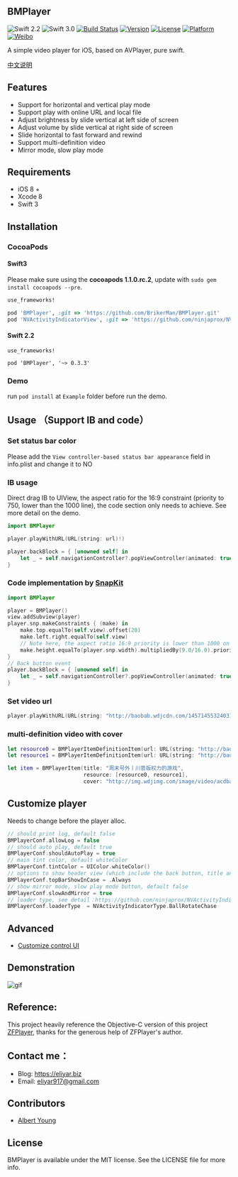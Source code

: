 ## BMPlayer

![Swift 2.2](https://img.shields.io/badge/Swift-2.2-orange.svg?style=flat)
![Swift 3.0](https://img.shields.io/badge/Swift-3.0-brightgreen.svg?style=flat)
[![Build Status](https://travis-ci.org/BrikerMan/BMPlayer.svg?branch=master)](https://travis-ci.org/BrikerMan/BMPlayer)
[![Version](https://img.shields.io/cocoapods/v/BMPlayer.svg?style=flat)](http://cocoapods.org/pods/BMPlayer)
[![License](https://img.shields.io/cocoapods/l/BMPlayer.svg?style=flat)](http://cocoapods.org/pods/BMPlayer)
[![Platform](https://img.shields.io/cocoapods/p/BMPlayer.svg?style=flat)](http://cocoapods.org/pods/BMPlayer)
[![Weibo](https://img.shields.io/badge/%E5%BE%AE%E5%8D%9A-%40%E8%89%BE%E5%8A%9B%E4%BA%9A%E5%B0%94-yellow.svg?style=flat)](http://weibo.com/536445669)

A simple video player for iOS, based on AVPlayer, pure swift.

[中文说明](https://github.com/BrikerMan/BMPlayer/blob/master/README.zh.md)

## Features
- Support for horizontal and vertical play mode
- Support play with online URL and local file
- Adjust brightness by slide vertical at left side of screen
- Adjust volume by slide vertical at right side of screen
- Slide horizontal to fast forward and rewind
- Support multi-definition video
- Mirror mode, slow play mode

## Requirements
- iOS 8 +
- Xcode 8 
- Swift 3

## Installation
### CocoaPods

#### Swift3
Please make sure using the **cocoapods 1.1.0.rc.2**, update with `sudo gem install cocoapods --pre`.

```ruby
use_frameworks!

pod 'BMPlayer', :git => 'https://github.com/BrikerMan/BMPlayer.git'
pod 'NVActivityIndicatorView', :git => 'https://github.com/ninjaprox/NVActivityIndicatorView.git', :branch => 'swift3'
```

#### Swift 2.2 
```
use_frameworks!

pod 'BMPlayer', '~> 0.3.3'
```

### Demo
run `pod install` at `Example` folder before run the demo.

## Usage （Support IB and code）

### Set status bar color

Please add the `View controller-based status bar appearance` field in info.plist and change it to NO

### IB usage
Direct drag IB to UIView, the aspect ratio for the 16:9 constraint (priority to 750, lower than the 1000 line), the code section only needs to achieve. See more detail on the demo.

```swift
import BMPlayer

player.playWithURL(URL(string: url)!)

player.backBlock = { [unowned self] in
    let _ = self.navigationController?.popViewController(animated: true)
}
```

### Code implementation by [SnapKit](https://github.com/SnapKit/SnapKit)

```swift
import BMPlayer

player = BMPlayer()
view.addSubview(player)
player.snp.makeConstraints { (make) in
    make.top.equalTo(self.view).offset(20)
    make.left.right.equalTo(self.view)
    // Note here, the aspect ratio 16:9 priority is lower than 1000 on the line, because the 4S iPhone aspect ratio is not 16:9
    make.height.equalTo(player.snp.width).multipliedBy(9.0/16.0).priority(750)
}
// Back button event
player.backBlock = { [unowned self] in
    let _ = self.navigationController?.popViewController(animated: true)
}
```

### Set video url

```swift
player.playWithURL(URL(string: "http://baobab.wdjcdn.com/14571455324031.mp4")!, title: "风格互换：原来你我相爱")
```

### multi-definition video with cover

```swift
let resource0 = BMPlayerItemDefinitionItem(url: URL(string: "http://baobab.wdjcdn.com/14570071502774.mp4")!, definitionName: "HD")
let resource1 = BMPlayerItemDefinitionItem(url: URL(string: "http://baobab.wdjcdn.com/1457007294968_5824_854x480.mp4")!, definitionName: "SD")

let item = BMPlayerItem(title: "周末号外丨川普版权力的游戏",
                        resource: [resource0, resource1],
                        cover: "http://img.wdjimg.com/image/video/acdba01e52efe8082d7c33556cf61549_0_0.jpeg")
```

## Customize player
Needs to change before the player alloc.

```swift
// should print log, default false
BMPlayerConf.allowLog = false
// should auto play, default true
BMPlayerConf.shouldAutoPlay = true
// main tint color, default whiteColor
BMPlayerConf.tintColor = UIColor.whiteColor()
// options to show header view (which include the back button, title and definition change button) , default .Always，options: .Always, .HorizantalOnly and .None
BMPlayerConf.topBarShowInCase = .Always
// show mirror mode, slow play mode button, default false
BMPlayerConf.slowAndMirror = true
// loader type, see detail：https://github.com/ninjaprox/NVActivityIndicatorView
BMPlayerConf.loaderType  = NVActivityIndicatorType.BallRotateChase
```

## Advanced
- [Customize control UI](https://eliyar.biz/custom-player-ui-with-bmplayer/)

## Demonstration
![gif](https://github.com/BrikerMan/resources/raw/master/BMPlayer/demo.gif)

## Reference:
This project heavily reference the Objective-C version of this project [ZFPlayer](https://github.com/renzifeng/ZFPlayer), thanks for the generous help of ZFPlayer's author.

## Contact me：
- Blog: https://eliyar.biz
- Email: eliyar917@gmail.com

## Contributors
- [Albert Young](https://github.com/cedared)

## License
BMPlayer is available under the MIT license. See the LICENSE file for more info.


